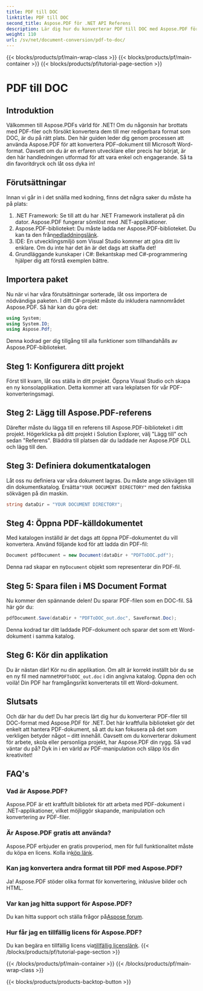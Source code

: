 ```yaml
---
title: PDF till DOC
linktitle: PDF till DOC
second_title: Aspose.PDF för .NET API Referens
description: Lär dig hur du konverterar PDF till DOC med Aspose.PDF för .NET i den här omfattande guiden. Steg-för-steg instruktioner och tips ingår.
weight: 110
url: /sv/net/document-conversion/pdf-to-doc/
---
```


{{< blocks/products/pf/main-wrap-class >}}
{{< blocks/products/pf/main-container >}}
{{< blocks/products/pf/tutorial-page-section >}}

# PDF till DOC

## Introduktion

Välkommen till Aspose.PDFs värld för .NET! Om du någonsin har brottats med PDF-filer och försökt konvertera dem till mer redigerbara format som DOC, är du på rätt plats. Den här guiden leder dig genom processen att använda Aspose.PDF för att konvertera PDF-dokument till Microsoft Word-format. Oavsett om du är en erfaren utvecklare eller precis har börjat, är den här handledningen utformad för att vara enkel och engagerande. Så ta din favoritdryck och låt oss dyka in!

## Förutsättningar

Innan vi går in i det snälla med kodning, finns det några saker du måste ha på plats:

1. .NET Framework: Se till att du har .NET Framework installerat på din dator. Aspose.PDF fungerar sömlöst med .NET-applikationer.
2.  Aspose.PDF-biblioteket: Du måste ladda ner Aspose.PDF-biblioteket. Du kan ta den från[nedladdningslänk](https://releases.aspose.com/pdf/net/).
3. IDE: En utvecklingsmiljö som Visual Studio kommer att göra ditt liv enklare. Om du inte har det än är det dags att skaffa det!
4. Grundläggande kunskaper i C#: Bekantskap med C#-programmering hjälper dig att förstå exemplen bättre.

## Importera paket

Nu när vi har våra förutsättningar sorterade, låt oss importera de nödvändiga paketen. I ditt C#-projekt måste du inkludera namnområdet Aspose.PDF. Så här kan du göra det:

```csharp
using System;
using System.IO;
using Aspose.Pdf;
```

Denna kodrad ger dig tillgång till alla funktioner som tillhandahålls av Aspose.PDF-biblioteket.

## Steg 1: Konfigurera ditt projekt

Först till kvarn, låt oss ställa in ditt projekt. Öppna Visual Studio och skapa en ny konsolapplikation. Detta kommer att vara lekplatsen för vår PDF-konverteringsmagi.

## Steg 2: Lägg till Aspose.PDF-referens

Därefter måste du lägga till en referens till Aspose.PDF-biblioteket i ditt projekt. Högerklicka på ditt projekt i Solution Explorer, välj "Lägg till" och sedan "Referens". Bläddra till platsen där du laddade ner Aspose.PDF DLL och lägg till den.

## Steg 3: Definiera dokumentkatalogen

 Låt oss nu definiera var våra dokument lagras. Du måste ange sökvägen till din dokumentkatalog. Ersätta`"YOUR DOCUMENT DIRECTORY"` med den faktiska sökvägen på din maskin.

```csharp
string dataDir = "YOUR DOCUMENT DIRECTORY";
```

## Steg 4: Öppna PDF-källdokumentet

Med katalogen inställd är det dags att öppna PDF-dokumentet du vill konvertera. Använd följande kod för att ladda din PDF-fil:

```csharp
Document pdfDocument = new Document(dataDir + "PDFToDOC.pdf");
```

 Denna rad skapar en ny`Document` objekt som representerar din PDF-fil.

## Steg 5: Spara filen i MS Document Format

Nu kommer den spännande delen! Du sparar PDF-filen som en DOC-fil. Så här gör du:

```csharp
pdfDocument.Save(dataDir + "PDFToDOC_out.doc", SaveFormat.Doc);
```

Denna kodrad tar ditt laddade PDF-dokument och sparar det som ett Word-dokument i samma katalog.

## Steg 6: Kör din applikation

Du är nästan där! Kör nu din applikation. Om allt är korrekt inställt bör du se en ny fil med namnet`PDFToDOC_out.doc` i din angivna katalog. Öppna den och voilà! Din PDF har framgångsrikt konverterats till ett Word-dokument.

## Slutsats

Och där har du det! Du har precis lärt dig hur du konverterar PDF-filer till DOC-format med Aspose.PDF för .NET. Det här kraftfulla biblioteket gör det enkelt att hantera PDF-dokument, så att du kan fokusera på det som verkligen betyder något – ditt innehåll. Oavsett om du konverterar dokument för arbete, skola eller personliga projekt, har Aspose.PDF din rygg. Så vad väntar du på? Dyk in i en värld av PDF-manipulation och släpp lös din kreativitet!

## FAQ's

### Vad är Aspose.PDF?
Aspose.PDF är ett kraftfullt bibliotek för att arbeta med PDF-dokument i .NET-applikationer, vilket möjliggör skapande, manipulation och konvertering av PDF-filer.

### Är Aspose.PDF gratis att använda?
 Aspose.PDF erbjuder en gratis provperiod, men för full funktionalitet måste du köpa en licens. Kolla in[köp länk](https://purchase.aspose.com/buy).

### Kan jag konvertera andra format till PDF med Aspose.PDF?
Ja! Aspose.PDF stöder olika format för konvertering, inklusive bilder och HTML.

### Var kan jag hitta support för Aspose.PDF?
 Du kan hitta support och ställa frågor på[Aspose forum](https://forum.aspose.com/c/pdf/10).

### Hur får jag en tillfällig licens för Aspose.PDF?
 Du kan begära en tillfällig licens via[tillfällig licenslänk](https://purchase.aspose.com/temporary-license/).
{{< /blocks/products/pf/tutorial-page-section >}}

{{< /blocks/products/pf/main-container >}}
{{< /blocks/products/pf/main-wrap-class >}}

{{< blocks/products/products-backtop-button >}}
